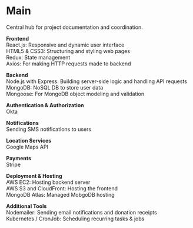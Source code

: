 # Main
Central hub for project documentation and coordination.

**Frontend**  
React.js: Responsive and dynamic user interface  
HTML5 & CSS3: Structuring and styling web pages  
Redux: State management  
Axios: For making HTTP requests made to backend

**Backend**  
Node.js with Express: Building server-side logic and handling API requests  
MongoDB: NoSQL DB to store user data  
Mongoose: For MongoDB object modeling and validation

**Authentication & Authorization**  
Okta

**Notifications**  
Sending SMS notifications to users

**Location Services**  
Google Maps API

**Payments**  
Stripe

**Deployment & Hosting**  
AWS EC2: Hosting backend server  
AWS S3 and CloudFront: Hosting the frontend  
MongoDB Atlas: Managed MobgoDB hosting

**Additional Tools**  
Nodemailer: Sending email notifications and donation receipts  
Kubernetes / CronJob: Scheduling recurring tasks & jobs
